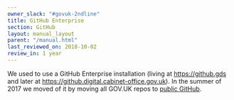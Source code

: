 ```yaml
---
owner_slack: "#govuk-2ndline"
title: GitHub Enterprise
section: GitHub
layout: manual_layout
parent: "/manual.html"
last_reviewed_on: 2018-10-02
review_in: 1 year
---
```


We used to use a GitHub Enterprise installation (living at <https://github.gds> and later at <https://github.digital.cabinet-office.gov.uk>). In the summer of 2017 we moved of it by moving all GOV.UK repos to [public GitHub](/manual/github.html).
